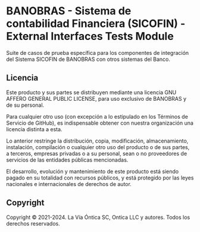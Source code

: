 ﻿# BANOBRAS - Sistema de contabilidad Financiera (SICOFIN) - External Interfaces Tests Module

Suite de casos de prueba específica para los componentes de integración
del Sistema SICOFIN de BANOBRAS con otros sistemas del Banco.

## Licencia

Este producto y sus partes se distribuyen mediante una licencia GNU AFFERO
GENERAL PUBLIC LICENSE, para uso exclusivo de BANOBRAS y de su personal.

Para cualquier otro uso (con excepción a lo estipulado en los Términos de
Servicio de GitHub), es indispensable obtener con nuestra organización una
licencia distinta a esta.

Lo anterior restringe la distribución, copia, modificación, almacenamiento,
instalación, compilación o cualquier otro uso del producto o de sus partes,
a terceros, empresas privadas o a su personal, sean o no proveedores de
servicios de las entidades públicas mencionadas.

El desarrollo, evolución y mantenimiento de este producto está siendo pagado
en su totalidad con recursos públicos, y está protegido por las leyes nacionales
e internacionales de derechos de autor.

## Copyright

Copyright © 2021-2024. La Vía Óntica SC, Ontica LLC y autores.
Todos los derechos reservados.
